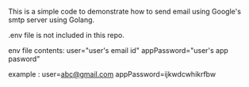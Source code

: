 This is a simple code to demonstrate how to send email using Google's smtp server using Golang.


.env file is not included in this repo.

env file contents:
user="user's email id"
appPassword="user's app pasword"

example :
user=abc@gmail.com
appPassword=ijkwdcwhikrfbw